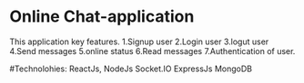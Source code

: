 # Online Chat-application

This application key features.
1.Signup user 
2.Login user
3.logut user
4.Send messages
5.online status
6.Read messages
7.Authentication of user.

#Technolohies: ReactJs, NodeJs Socket.IO ExpressJs MongoDB





